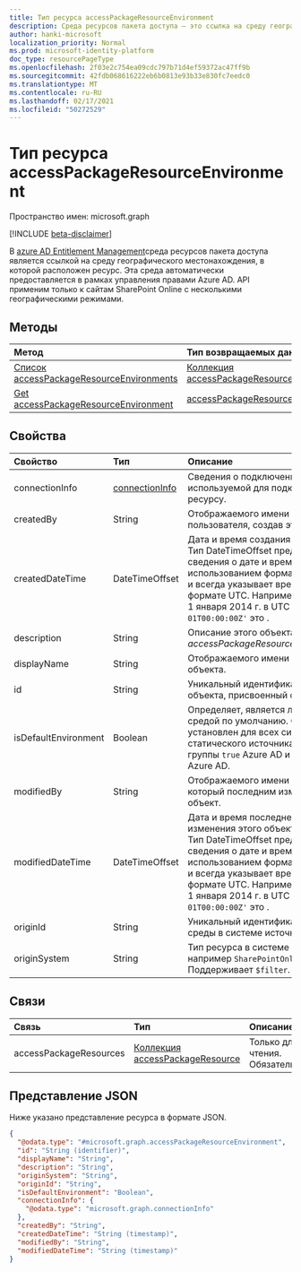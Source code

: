```yaml
---
title: Тип ресурса accessPackageResourceEnvironment
description: Среда ресурсов пакета доступа — это ссылка на среду географического местонахождения, в которой расположен ресурс.
author: hanki-microsoft
localization_priority: Normal
ms.prod: microsoft-identity-platform
doc_type: resourcePageType
ms.openlocfilehash: 2f03e2c754ea09cdc797b71d4ef59372ac47ff9b
ms.sourcegitcommit: 42fdb068616222eb6b0813e93b33e830fc7eedc0
ms.translationtype: MT
ms.contentlocale: ru-RU
ms.lasthandoff: 02/17/2021
ms.locfileid: "50272529"
---
```

# <a name="accesspackageresourceenvironment-resource-type"></a>Тип ресурса accessPackageResourceEnvironment

Пространство имен: microsoft.graph

[!INCLUDE [beta-disclaimer](../../includes/beta-disclaimer.md)]

В [azure AD Entitlement Management](entitlementmanagement-root.md)среда ресурсов пакета доступа является ссылкой на среду географического местонахождения, в которой расположен ресурс. Эта среда автоматически предоставляется в рамках управления правами Azure AD. API применим только к сайтам SharePoint Online с несколькими географическими режимами.

## <a name="methods"></a>Методы
|Метод|Тип возвращаемых данных|Описание|
|:---|:---|:---|
|[Список accessPackageResourceEnvironments](../api/accesspackageresourceenvironment-list.md)|[Коллекция accessPackageResourceEnvironment](../resources/accesspackageresourceenvironment.md)|Получить список объектов [accessPackageResourceEnvironment.](../resources/accesspackageresourceenvironment.md)|
|[Get accessPackageResourceEnvironment](../api/accesspackageresourceenvironment-get.md)|[accessPackageResourceEnvironment](../resources/accesspackageresourceenvironment.md)|Чтение свойств и связей объекта [accessPackageResourceEnvironment.](../resources/accesspackageresourceenvironment.md)|

## <a name="properties"></a>Свойства
|Свойство|Тип|Описание|
|:---|:---|:---|
|connectionInfo|[connectionInfo](../resources/connectioninfo.md)|Сведения о подключении среды, используемой для подключения к ресурсу. |
|createdBy|String|Отображаемого имени пользователя, создав этот объект.|
|createdDateTime|DateTimeOffset|Дата и время создания объекта. <br>Тип DateTimeOffset представляет сведения о дате и времени с использованием формата ISO 8601 и всегда указывает время в формате UTC. Например, полуночи 1 января 2014 г. в UTC — `'2014-01-01T00:00:00Z'` это .|
|description|String|Описание этого объекта *accessPackageResourceEnvironment.*|
|displayName|String|Отображаемого имени этого объекта.|
|id|String|Уникальный идентификатор объекта, присвоенный системе.|
|isDefaultEnvironment|Boolean|Определяет, является ли эта среда средой по умолчанию. Он установлен для всех систем статического источника, таких как группы `true` Azure AD и приложения Azure AD.|
|modifiedBy|String|Отображаемого имени объекта, который последним изменил этот объект.|
|modifiedDateTime|DateTimeOffset|Дата и время последнего изменения этого объекта. <br>Тип DateTimeOffset представляет сведения о дате и времени с использованием формата ISO 8601 и всегда указывает время в формате UTC. Например, полуночи 1 января 2014 г. в UTC — `'2014-01-01T00:00:00Z'` это . |
|originId|String|Уникальный идентификатор этой среды в системе источника.|
|originSystem|String|Тип ресурса в системе источника, например `SharePointOnline` . Поддерживает `$filter`.|

## <a name="relationships"></a>Связи
|Связь|Тип|Описание|
|:---|:---|:---|
|accessPackageResources|[Коллекция accessPackageResource](../resources/accesspackageresource.md)|Только для чтения. Обязательный.|

## <a name="json-representation"></a>Представление JSON
Ниже указано представление ресурса в формате JSON.
<!-- {
  "blockType": "resource",
  "keyProperty": "id",
  "@odata.type": "microsoft.graph.accessPackageResourceEnvironment",
  "openType": false
}
-->
``` json
{
  "@odata.type": "#microsoft.graph.accessPackageResourceEnvironment",
  "id": "String (identifier)",
  "displayName": "String",
  "description": "String",
  "originSystem": "String",
  "originId": "String",
  "isDefaultEnvironment": "Boolean",
  "connectionInfo": {
    "@odata.type": "microsoft.graph.connectionInfo"
  },
  "createdBy": "String",
  "createdDateTime": "String (timestamp)",
  "modifiedBy": "String",
  "modifiedDateTime": "String (timestamp)"
}
```
